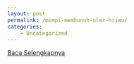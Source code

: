 ```yaml
---
layout: post
permalink: /mimpi-membunuh-ular-hijau/
categories:
    - Uncategorized
---
```


[Baca Selengkapnya](/08)